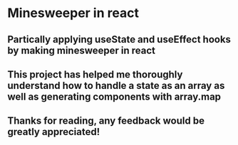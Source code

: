# Minesweeper in react

## Partically applying useState and useEffect hooks by making minesweeper in react
## This project has helped me thoroughly understand how to handle a state as an array as well as generating components with array.map
## Thanks for reading, any feedback would be greatly appreciated!

